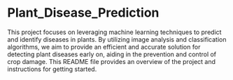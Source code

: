 # Plant_Disease_Prediction

This project focuses on leveraging machine learning techniques to predict and identify diseases in plants. By utilizing image analysis and classification algorithms, we aim to provide an efficient and accurate solution for detecting plant diseases early on, aiding in the prevention and control of crop damage. This README file provides an overview of the project and instructions for getting started.
